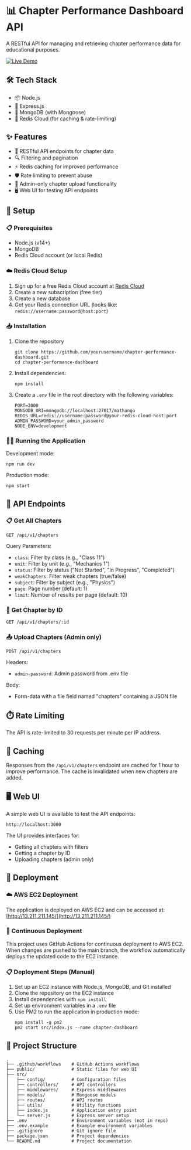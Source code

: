 # 📊 Chapter Performance Dashboard API

A RESTful API for managing and retrieving chapter performance data for educational purposes.

[![Live Demo](https://img.shields.io/badge/Live-Demo-brightgreen)](http://13.211.211.145/)

## 🛠️ Tech Stack

- 📦 Node.js
- 🚀 Express.js
- 🍃 MongoDB (with Mongoose)
- 🔄 Redis Cloud (for caching & rate-limiting)

## ✨ Features

- 🔌 RESTful API endpoints for chapter data
- 🔍 Filtering and pagination
- ⚡ Redis caching for improved performance
- 🛡️ Rate limiting to prevent abuse
- 👑 Admin-only chapter upload functionality
- 🖥️ Web UI for testing API endpoints

## 🚀 Setup

### 📋 Prerequisites

- Node.js (v14+)
- MongoDB
- Redis Cloud account (or local Redis)

### ☁️ Redis Cloud Setup

1. Sign up for a free Redis Cloud account at [Redis Cloud](https://redis.com/try-free/)
2. Create a new subscription (free tier)
3. Create a new database
4. Get your Redis connection URL (looks like: `redis://username:password@host:port`)

### 📥 Installation

1. Clone the repository
   ```
   git clone https://github.com/yourusername/chapter-performance-dashboard.git
   cd chapter-performance-dashboard
   ```

2. Install dependencies:
   ```
   npm install
   ```

3. Create a `.env` file in the root directory with the following variables:
   ```
   PORT=3000
   MONGODB_URI=mongodb://localhost:27017/mathango
   REDIS_URL=redis://username:password@your-redis-cloud-host:port
   ADMIN_PASSWORD=your_admin_password
   NODE_ENV=development
   ```

### 🏃‍♂️ Running the Application

Development mode:
```
npm run dev
```

Production mode:
```
npm start
```

## 🔌 API Endpoints

### 📋 Get All Chapters
```
GET /api/v1/chapters
```

Query Parameters:
- `class`: Filter by class (e.g., "Class 11")
- `unit`: Filter by unit (e.g., "Mechanics 1")
- `status`: Filter by status ("Not Started", "In Progress", "Completed")
- `weakChapters`: Filter weak chapters (true/false)
- `subject`: Filter by subject (e.g., "Physics")
- `page`: Page number (default: 1)
- `limit`: Number of results per page (default: 10)

### 📖 Get Chapter by ID
```
GET /api/v1/chapters/:id
```

### 📤 Upload Chapters (Admin only)
```
POST /api/v1/chapters
```

Headers:
- `admin-password`: Admin password from .env file

Body:
- Form-data with a file field named "chapters" containing a JSON file

## ⏱️ Rate Limiting

The API is rate-limited to 30 requests per minute per IP address.

## 💾 Caching

Responses from the `/api/v1/chapters` endpoint are cached for 1 hour to improve performance. The cache is invalidated when new chapters are added.

## 🖥️ Web UI

A simple web UI is available to test the API endpoints:

```
http://localhost:3000
```

The UI provides interfaces for:
- Getting all chapters with filters
- Getting a chapter by ID
- Uploading chapters (admin only)

## 🚀 Deployment

### ☁️ AWS EC2 Deployment

The application is deployed on AWS EC2 and can be accessed at:
[http://13.211.211.145/](http://13.211.211.145/)

### 🔄 Continuous Deployment

This project uses GitHub Actions for continuous deployment to AWS EC2. When changes are pushed to the main branch, the workflow automatically deploys the updated code to the EC2 instance.

### 📋 Deployment Steps (Manual)

1. Set up an EC2 instance with Node.js, MongoDB, and Git installed
2. Clone the repository on the EC2 instance
3. Install dependencies with `npm install`
4. Set up environment variables in a `.env` file
5. Use PM2 to run the application in production mode:
   ```
   npm install -g pm2
   pm2 start src/index.js --name chapter-dashboard
   ```

## 📁 Project Structure

```
.
├── .github/workflows    # GitHub Actions workflows
├── public/              # Static files for web UI
├── src/
│   ├── config/          # Configuration files
│   ├── controllers/     # API controllers
│   ├── middlewares/     # Express middlewares
│   ├── models/          # Mongoose models
│   ├── routes/          # API routes
│   ├── utils/           # Utility functions
│   ├── index.js         # Application entry point
│   └── server.js        # Express server setup
├── .env                 # Environment variables (not in repo)
├── .env.example         # Example environment variables
├── .gitignore           # Git ignore file
├── package.json         # Project dependencies
└── README.md            # Project documentation
``` 